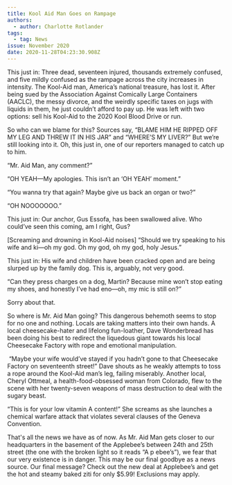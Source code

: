 ```yaml
---
title: Kool Aid Man Goes on Rampage
authors:
  - author: Charlotte Rotlander
tags:
  - tag: News
issue: November 2020
date: 2020-11-28T04:23:30.908Z
---
```

This just in: Three dead, seventeen injured, thousands extremely confused, and five mildly confused as the rampage across the city increases in intensity. The Kool-Aid man, America’s national treasure, has lost it. After being sued by the Association Against Comically Large Containers (AACLC), the messy divorce, and the weirdly specific taxes on jugs with liquids in them, he just couldn’t afford to pay up. He was left with two options: sell his Kool-Aid to the 2020 Kool Blood Drive or run. 

So who can we blame for this? Sources say, “BLAME HIM HE RIPPED OFF MY LEG AND THREW IT IN HIS JAR” and “WHERE’S MY LIVER?” But we’re still looking into it. Oh, this just in, one of our reporters managed to catch up to him.

“Mr. Aid Man, any comment?”

“OH YEAH—My apologies. This isn’t an ‘OH YEAH’ moment.”

“You wanna try that again? Maybe give us back an organ or two?”

“OH NOOOOOOO.”

This just in: Our anchor, Gus Essofa, has been swallowed alive. Who could’ve seen this coming, am I right, Gus?

\[Screaming and drowning in Kool-Aid noises] “Should we try speaking to his wife and ki—oh my god. Oh my god, oh my god, holy Jesus.”

This just in: His wife and children have been cracked open and are being slurped up by the family dog. This is, arguably, not very good. 

“Can they press charges on a dog, Martin? Because mine won’t stop eating my shoes, and honestly I’ve had eno—oh, my mic is still on?”

Sorry about that.

So where is Mr. Aid Man going? This dangerous behemoth seems to stop for no one and nothing. Locals are taking matters into their own hands. A local cheesecake-hater and lifelong fun-loather, Dave Wonderbread has been doing his best to redirect the liquedous giant towards his local Cheesecake Factory with rope and emotional manipulation.

 “Maybe your wife would’ve stayed if you hadn’t gone to that Cheesecake Factory on seventeenth street!” Dave shouts as he weakly attempts to toss a rope around the Kool-Aid man’s leg, failing miserably. Another local, Cheryl Ottmeal, a health-food-obsessed woman from Colorado, flew to the scene with her twenty-seven weapons of mass destruction to deal with the sugary beast. 

“This is for your low vitamin A content!” She screams as she launches a chemical warfare attack that violates several clauses of the Geneva Convention.

That's all the news we have as of now. As Mr. Aid Man gets closer to our headquarters in the basement of the Applebee’s between 24th and 25th street (the one with the broken light so it reads “A p ebee’s”), we fear that our very existence is in danger. This may be our final goodbye as a news source. Our final message? Check out the new deal at Applebee’s and get the hot and steamy baked ziti for only $5.99! Exclusions may apply.